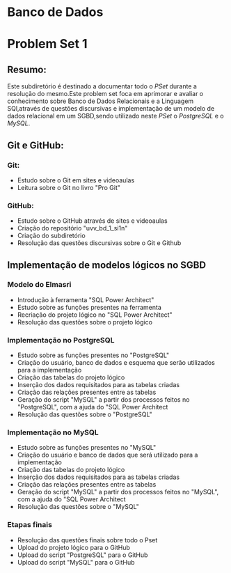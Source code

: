 # Banco de Dados

# Problem Set 1

## Resumo:
 Este subdiretório é destinado a documentar todo o _PSet_ durante a resolução do mesmo.Este problem set foca em aprimorar e avaliar o conhecimento sobre Banco de Dados Relacionais e a Linguagem SQl,através de questões discursivas e implementação de um modelo de dados relacional em um SGBD,sendo utilizado neste _PSet_ o _PostgreSQL_ e o _MySQL_.
 
 ## Git e GitHub:
 
 ### Git:
 * Estudo sobre o Git em sites e videoaulas
 * Leitura sobre o Git no livro "Pro Git"

### GitHub:
* Estudo sobre o GitHub através de sites e videoaulas
* Criação do repositório "uvv_bd_1_si1n"
* Criação do subdiretório 
* Resolução das questões discursivas sobre o Git e Github

## Implementação de modelos lógicos no SGBD

### Modelo do Elmasri

* Introdução à ferramenta "SQL Power Architect"
* Estudo sobre as funções presentes na ferramenta
* Recriação do projeto lógico no "SQL Power Architect"
* Resolução das questões sobre o projeto lógico

### Implementação no PostgreSQL

* Estudo sobre as funções presentes no "PostgreSQL"
* Criação do usuário, banco de dados e esquema que serão utilizados para a implementação
* Criação das tabelas do projeto lógico
* Inserção dos dados requisitados para as tabelas criadas
* Criação das relações presentes entre as tabelas
* Geração do script "MySQL" a partir dos processos feitos no "PostgreSQL", com a ajuda do "SQL Power Architect
* Resolução das questões sobre o "PostgreSQL"

### Implementação no MySQL

* Estudo sobre as funções presentes no "MySQL"
* Criação do usuário e banco de dados que será utilizado para a implementação
* Criação das tabelas do projeto lógico
* Inserção dos dados requisitados para as tabelas criadas
* Criação das relações presentes entre as tabelas
* Geração do script "MySQL" a partir dos processos feitos no "MySQL", com a ajuda do "SQL Power Architect
* Resolução das questões sobre o "MySQL"

### Etapas finais
* Resolução das questões finais sobre todo o Pset
* Upload do projeto lógico para o GitHub
* Upload do script "PostgreSQL" para o GitHub
* Upload do script "MySQL" para o GitHub

